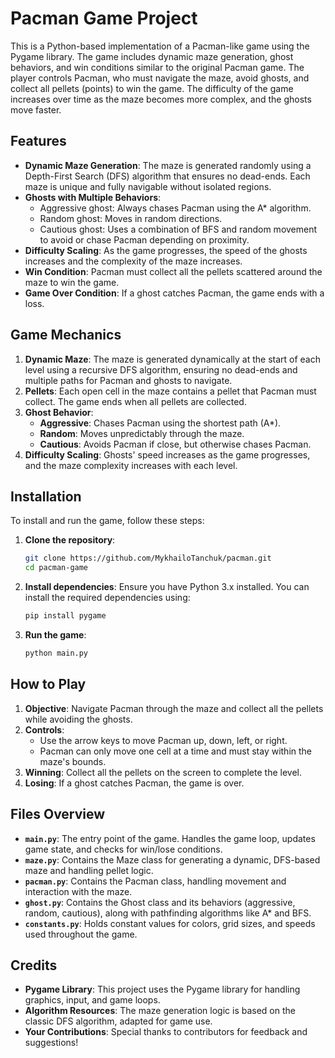 # **Pacman Game Project**

This is a Python-based implementation of a Pacman-like game using the Pygame library. The game includes dynamic maze generation, ghost behaviors, and win conditions similar to the original Pacman game. The player controls Pacman, who must navigate the maze, avoid ghosts, and collect all pellets (points) to win the game. The difficulty of the game increases over time as the maze becomes more complex, and the ghosts move faster.


## **Features**
- **Dynamic Maze Generation**: The maze is generated randomly using a Depth-First Search (DFS) algorithm that ensures no dead-ends. Each maze is unique and fully navigable without isolated regions.
- **Ghosts with Multiple Behaviors**:
  - Aggressive ghost: Always chases Pacman using the A* algorithm.
  - Random ghost: Moves in random directions.
  - Cautious ghost: Uses a combination of BFS and random movement to avoid or chase Pacman depending on proximity.
- **Difficulty Scaling**: As the game progresses, the speed of the ghosts increases and the complexity of the maze increases.
- **Win Condition**: Pacman must collect all the pellets scattered around the maze to win the game.
- **Game Over Condition**: If a ghost catches Pacman, the game ends with a loss.

## **Game Mechanics**
1. **Dynamic Maze**: The maze is generated dynamically at the start of each level using a recursive DFS algorithm, ensuring no dead-ends and multiple paths for Pacman and ghosts to navigate.
2. **Pellets**: Each open cell in the maze contains a pellet that Pacman must collect. The game ends when all pellets are collected.
3. **Ghost Behavior**:
   - **Aggressive**: Chases Pacman using the shortest path (A*).
   - **Random**: Moves unpredictably through the maze.
   - **Cautious**: Avoids Pacman if close, but otherwise chases Pacman.
4. **Difficulty Scaling**: Ghosts' speed increases as the game progresses, and the maze complexity increases with each level.

## **Installation**
To install and run the game, follow these steps:

1. **Clone the repository**:
    ```bash
    git clone https://github.com/MykhailoTanchuk/pacman.git
    cd pacman-game
    ```

2. **Install dependencies**:
    Ensure you have Python 3.x installed. You can install the required dependencies using:
    ```bash
    pip install pygame
    ```

3. **Run the game**:
    ```bash
    python main.py
    ```

## **How to Play**
1. **Objective**: Navigate Pacman through the maze and collect all the pellets while avoiding the ghosts.
2. **Controls**:
   - Use the arrow keys to move Pacman up, down, left, or right.
   - Pacman can only move one cell at a time and must stay within the maze's bounds.
3. **Winning**: Collect all the pellets on the screen to complete the level.
4. **Losing**: If a ghost catches Pacman, the game is over.

## **Files Overview**
- **`main.py`**: The entry point of the game. Handles the game loop, updates game state, and checks for win/lose conditions.
- **`maze.py`**: Contains the Maze class for generating a dynamic, DFS-based maze and handling pellet logic.
- **`pacman.py`**: Contains the Pacman class, handling movement and interaction with the maze.
- **`ghost.py`**: Contains the Ghost class and its behaviors (aggressive, random, cautious), along with pathfinding algorithms like A* and BFS.
- **`constants.py`**: Holds constant values for colors, grid sizes, and speeds used throughout the game.

## **Credits**
- **Pygame Library**: This project uses the Pygame library for handling graphics, input, and game loops.
- **Algorithm Resources**: The maze generation logic is based on the classic DFS algorithm, adapted for game use.
- **Your Contributions**: Special thanks to contributors for feedback and suggestions!
